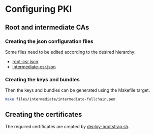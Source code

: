 # Configuring PKI

## Root and intermediate CAs

### Creating the json configuration files

Some files need to be edited according to the desired hierarchy:

- [root-csr.json](./files/root/root-csr.json)
- [intermediate-csr.json](./files/intermediate/intermediate-csr.json)

### Creating the keys and bundles

Then the keys and bundles can be generated using the Makefile target.

```bash
make files/intermediate/intermediate-fullchain.pem
```

## Creating the certificates

The required certificates are created by [deploy-bootstrap.sh](../../scripts/deploy-bootstrap.sh).
